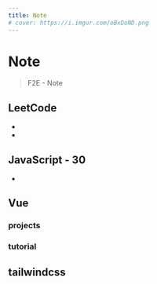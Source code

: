 ```yaml
---
title: Note
# cover: https://i.imgur.com/oBxDoND.png
---
```


# Note

> F2E - Note

## LeetCode

-

-

## JavaScript - 30

-

## Vue

### projects

### tutorial

## tailwindcss

<!-- ## 重點強調

這是一段<mark>閃閃亮亮</mark>的文字

```
<mark>閃閃亮亮</mark>的文字
```

## 按鍵說明

<kbd>Enter</kbd>

```
<kbd>Enter</kbd>
```

## Vue.js

### 一般語法

One plus one equals: {{ 1 + 1 }}

<span v-for="i in 3"> span: {{ i }} </span>

```
One plus one equals: {{ 1 + 1 }}

<span v-for="i in 3"> span: {{ i }} </span>
```

### 自訂組件

<Macbook />

```
<Macbook />
```

## 名詞縮寫

The HTML specification is maintained by the W3C.

_[HTML]: Hyper Text Markup Language
_[W3C]: World Wide Web Consortium

```
The HTML specification is maintained by the W3C.

*[HTML]: Hyper Text Markup Language
*[W3C]:  World Wide Web Consortium
```

## 繪文字（Emoji）

唷唷唷唷 :tada: !

```
唷唷唷唷 :tada: !
```

## 插入目錄

[[toc]]

```
[[toc]]
```

## 上標下標

- 上標：2^1024^
- 下標：H~2~0

```
- 上標：2^1024^
- 下標：H~2~0
```

## 腳註區塊

無論哪一行、哪一界，多是自吹自擂，自欺自騙。日子長了，連自己也信以為真了，而大禍至矣。因為沒有做任何真正的事，沒有建任何真正的功，自然而然不會有謝天的感覺。[^1]

[^1]: 這句話摘錄自陳之藩著作《在春風裏》中的《謝天》一文

```
無論哪一行、哪一界，多是自吹自擂，自欺自騙。日子長了，連自己也信以為真了，而大禍至矣。因為沒有做任何真正的事，沒有建任何真正的功，自然而然不會有謝天的感覺。[^1]

[^1]: 這句話摘錄自陳之藩著作《在春風裏》中的《謝天》一文
```

## 自訂容器

### 說明容器

::: tip 說明
說明訊息
:::

```
::: tip 說明
說明訊息
:::
```

### 注意容器

::: warning 注意
注意訊息
:::

```
::: warning 注意
注意訊息
:::
```

### 警告容器

::: danger 警告
警告訊息
:::

```
::: danger 警告
警告訊息
:::
```

### 引言容器

::: reference 《雅量》
朋友買了一件衣料，綠色的底子帶白色方格，當她拿給我們看時，一位對圍棋十分感與趣的同學說：

「啊，好像棋盤似的。」

「我看倒有點像稿紙。」我說。

「真像一塊塊綠豆糕。」一位外號叫「大食客」的同學緊接著說。

我們不禁哄堂大笑，同樣的一件衣料，每個人卻有不同的感覺。那位朋友連忙把衣料用紙包好，她覺得衣料就是衣料，不是棋盤，也不是稿紙，更不是綠豆糕。人人的欣賞觀點不盡相同，那是和個人的性格與生活環境有關。

—— 宋晶宜
:::

```
::: reference 《雅量》
朋友買了一件衣料，綠色的底子帶白色方格，當她拿給我們看時，一位對圍棋十分感與趣的同學說：

「啊，好像棋盤似的。」

「我看倒有點像稿紙。」我說。

「真像一塊塊綠豆糕。」一位外號叫「大食客」的同學緊接著說。

我們不禁哄堂大笑，同樣的一件衣料，每個人卻有不同的感覺。那位朋友連忙把衣料用紙包好，她覺得衣料就是衣料，不是棋盤，也不是稿紙，更不是綠豆糕。人人的欣賞觀點不盡相同，那是和個人的性格與生活環境有關。

—— 宋晶宜
:::
```

### 摺疊容器

::: details 展開內容
內容
:::

```
::: details 展開內容
內容
:::
```

## 數學公式

### 行內公式

If $g$ is a continuous function $g(x)$ in $[a, b]$ for all $x$ in $[a,b]$, then $g$ has a fixed point in $[a, b]$.

### 行間公式

$$
i\hbar\frac{\partial \psi}{\partial t} = \frac{-\hbar^2}{2m} ( \frac{\partial^2}{\partial x^2} + \frac{\partial^2}{\partial y^2} + \frac{\partial^2}{\partial z^2} ) \psi + V \psi.
$$

## 內建插件

### CodePen Snippet

<CodePenSnippet title='Sunrise over still lake' slug='yLVeLNg' user='pehaa' />

````
<CodePenSnippet title='Sunrise over still lake' slug='yLVeLNg' user='pehaa' />
``` -->
